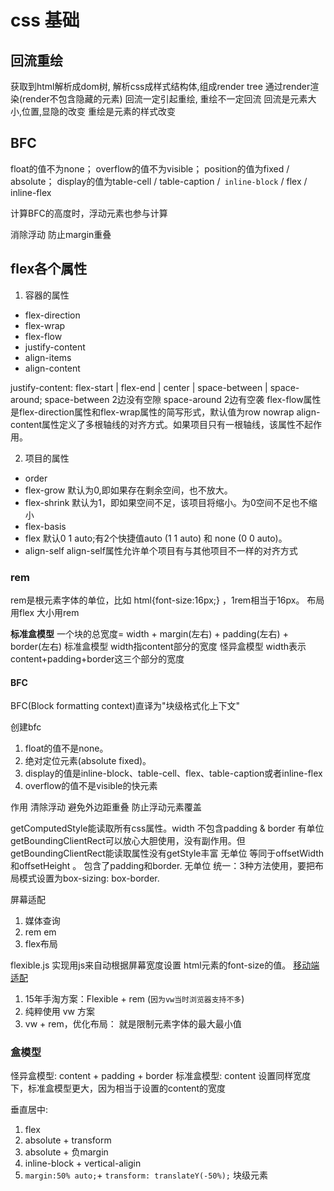 # css 基础

## 回流重绘
获取到html解析成dom树, 解析css成样式结构体,组成render tree
通过render渲染(render不包含隐藏的元素)
回流一定引起重绘, 重绘不一定回流
回流是元素大小,位置,显隐的改变
重绘是元素的样式改变


## BFC 
float的值不为none；
overflow的值不为visible；
position的值为fixed / absolute；
display的值为table-cell / table-caption /` inline-block` / flex / inline-flex

计算BFC的高度时，浮动元素也参与计算

消除浮动 
防止margin重叠

## flex各个属性
1. 容器的属性

+ flex-direction
+ flex-wrap
+ flex-flow
+ justify-content
+ align-items
+ align-content

justify-content: flex-start | flex-end | center | space-between | space-around;
space-between 2边没有空隙 space-around 2边有空袭
flex-flow属性是flex-direction属性和flex-wrap属性的简写形式，默认值为row nowrap
align-content属性定义了多根轴线的对齐方式。如果项目只有一根轴线，该属性不起作用。

2. 项目的属性

+ order
+ flex-grow  默认为0,即如果存在剩余空间，也不放大。
+ flex-shrink 默认为1，即如果空间不足，该项目将缩小。为0空间不足也不缩小
+ flex-basis 
+ flex  默认0 1 auto;有2个快捷值auto (1 1 auto) 和 none (0 0 auto)。
+ align-self align-self属性允许单个项目有与其他项目不一样的对齐方式


### rem
rem是根元素字体的单位，比如 html{font-size:16px;} ，1rem相当于16px。
布局用flex  大小用rem

**标准盒模型**
一个块的总宽度= width + margin(左右) + padding(左右) + border(左右)
标准盒模型
width指content部分的宽度
怪异盒模型
width表示content+padding+border这三个部分的宽度

#### BFC
BFC(Block formatting context)直译为"块级格式化上下文"

创建bfc
1. float的值不是none。
2. 绝对定位元素(absolute fixed)。
3. display的值是inline-block、table-cell、flex、table-caption或者inline-flex
4. overflow的值不是visible的快元素

作用
清除浮动
避免外边距重叠
防止浮动元素覆盖


getComputedStyle能读取所有css属性。width 不包含padding & border  有单位
getBoundingClientRect可以放心大胆使用，没有副作用。但getBoundingClientRect能读取属性没有getStyle丰富 无单位
等同于offsetWidth和offsetHeight 。 包含了padding和border. 无单位
统一：3种方法使用，要把布局模式设置为box-sizing: box-border.


屏幕适配
1. 媒体查询
2. rem em 
3. flex布局

flexible.js 实现用js来自动根据屏幕宽度设置 html元素的font-size的值。
[移动端适配](https://www.jianshu.com/p/7139c05c7971)
1. 15年手淘方案：Flexible + rem (`因为vw当时浏览器支持不多`)
2. 纯粹使用 vw 方案
3. vw + rem，优化布局： 就是限制元素字体的最大最小值

### 盒模型
怪异盒模型: content + padding + border
标准盒模型: content
设置同样宽度下，标准盒模型更大，因为相当于设置的content的宽度


垂直居中:
1. flex
2. absolute + transform
3. absolute + 负margin
4. inline-block + vertical-aligin
5. `margin:50% auto;`+ `transform: translateY(-50%);` 块级元素